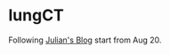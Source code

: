 # lungCT

Following [Julian's Blog](http://juliandewit.github.io/kaggle-ndsb2017/)
start from Aug 20.